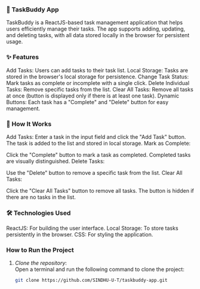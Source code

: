 ### 🌟 TaskBuddy App 
TaskBuddy is a ReactJS-based task management application that helps users efficiently manage their tasks. The app supports adding, updating, and deleting tasks, with all data stored locally in the browser for persistent usage.

### ✨ Features 
Add Tasks: Users can add tasks to their task list.
Local Storage: Tasks are stored in the browser's local storage for persistence.
Change Task Status: Mark tasks as complete or incomplete with a single click.
Delete Individual Tasks: Remove specific tasks from the list.
Clear All Tasks: Remove all tasks at once (button is displayed only if there is at least one task).
Dynamic Buttons: Each task has a "Complete" and "Delete" button for easy management.

### 🔧 How It Works 
Add Tasks:
Enter a task in the input field and click the "Add Task" button.
The task is added to the list and stored in local storage.
Mark as Complete:

Click the "Complete" button to mark a task as completed.
Completed tasks are visually distinguished.
Delete Tasks:

Use the "Delete" button to remove a specific task from the list.
Clear All Tasks:

Click the "Clear All Tasks" button to remove all tasks.
The button is hidden if there are no tasks in the list.

### 🛠️ Technologies Used 
ReactJS: For building the user interface.
Local Storage: To store tasks persistently in the browser.
CSS: For styling the application.

### How to Run the Project

1. *Clone the repository*:  
   Open a terminal and run the following command to clone the project:

   ```bash
   git clone https://github.com/SINDHU-U-T/taskbuddy-app.git
